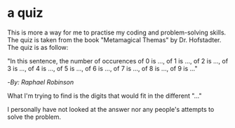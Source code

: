 # a quiz
This is more a way for me to practise my coding and problem-solving skills. The quiz is taken from the book "Metamagical Themas" by Dr. Hofstadter. The quiz is as follow:

"In this sentence, the number of occurences of 0 is ..., of 1 is ..., of 2 is ..., of 3 is ..., of 4 is ..., of 5 is ..., of 6 is ..., of 7 is ..., of 8 is ..., of 9 is ..."

-_By: Raphael Robinson_

What I'm trying to find is the digits that would fit in the different "..."

I personally have not looked at the answer nor any people's attempts to solve the problem. 
